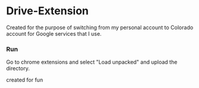 # Drive-Extension

Created for the purpose of switching from my personal account to Colorado account for Google services that I use.

### Run
Go to chrome extensions and select "Load unpacked" and upload the directory.

created for fun
